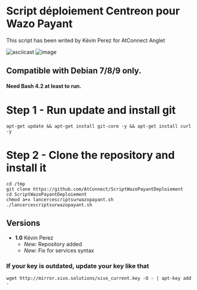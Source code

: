 # Script déploiement Centreon pour Wazo Payant

This script has been writed by Kévin Perez for AtConnect Anglet

![asciicast](http://www.atconnect.net/images/header/logo.png)
![image](https://image.noelshack.com/fichiers/2019/17/3/1556112297-telechargement.png)

## Compatible with Debian 7/8/9 only.
#### Need Bash 4.2 at least to run.

# Step 1 - Run update and install git
```
apt-get update && apt-get install git-core -y && apt-get install curl -y

```
# Step 2 - Clone the repository and install it
```
cd /tmp
git clone https://github.com/AtConnect/ScriptWazoPayantDeploiement
cd ScriptWazoPayantDeploiement
chmod a+x lancercescriptsurwazopayant.sh
./lancercescriptsurwazopayant.sh
```


## Versions
- **1.0** Kévin Perez
  - *New:* Repository added
  - *New:* Fix for services syntax


### If your key is outdated, update your key like that
```
wget http://mirror.xivo.solutions/xivo_current.key -O - | apt-key add -
```
